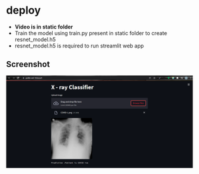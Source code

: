 # deploy
* **Video is in static folder** 
* Train the model using train.py present in static folder to create resnet_model.h5 
* resnet_model.h5 is required to run streamlit web app
## Screenshot

![image](/static/Output_screenshot.png)
